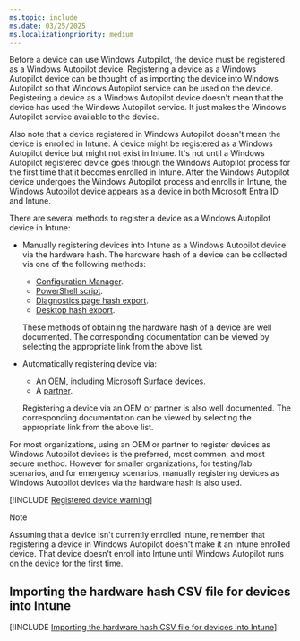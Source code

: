 ```yaml
---
ms.topic: include
ms.date: 03/25/2025
ms.localizationpriority: medium
---
```


<!-- This file is shared by the following articles:

pre-provisioning/azure-ad-join-register-device.md
pre-provisioning/hybrid-azure-ad-join-register-device.md
self-deploying/self-deploying-register-device.md
user-driven/azure-ad-join-register-device.md
user-driven/hybrid-azure-ad-join-register-device.md

Headings are driven by article context. -->

Before a device can use Windows Autopilot, the device must be registered as a Windows Autopilot device. Registering a device as a Windows Autopilot device can be thought of as importing the device into Windows Autopilot so that Windows Autopilot service can be used on the device. Registering a device as a Windows Autopilot device doesn't mean that the device has used the Windows Autopilot service. It just makes the Windows Autopilot service available to the device.

Also note that a device registered in Windows Autopilot doesn't mean the device is enrolled in Intune. A device might be registered as a Windows Autopilot device but might not exist in Intune. It's not until a Windows Autopilot registered device goes through the Windows Autopilot process for the first time that it becomes enrolled in Intune. After the Windows Autopilot device undergoes the Windows Autopilot process and enrolls in Intune, the Windows Autopilot device appears as a device in both Microsoft Entra ID and Intune.

There are several methods to register a device as a Windows Autopilot device in Intune:

- Manually registering devices into Intune as a Windows Autopilot device via the hardware hash. The hardware hash of a device can be collected via one of the following methods:

  - [Configuration Manager](/mem/configmgr/comanage/how-to-prepare-Win10#windows-autopilot).
  - [PowerShell script](../../add-devices.md#powershell).
  - [Diagnostics page hash export](../../add-devices.md#diagnostics-page-hash-export).
  - [Desktop hash export](../../add-devices.md#desktop-hash-export).

  These methods of obtaining the hardware hash of a device are well documented. The corresponding documentation can be viewed by selecting the appropriate link from the above list.

- Automatically registering device via:

  - An [OEM](../../oem-registration.md), including [Microsoft Surface](/surface/surface-autopilot-registration-support) devices.
  - A [partner](../../partner-registration.md).

  Registering a device via an OEM or partner is also well documented. The corresponding documentation can be viewed by selecting the appropriate link from the above list.

For most organizations, using an OEM or partner to register devices as Windows Autopilot devices is the preferred, most common, and most secure method. However for smaller organizations, for testing/lab scenarios, and for emergency scenarios, manually registering devices as Windows Autopilot devices via the hardware hash is also used.

[!INCLUDE [Registered device warning](../../includes/registered-vs-joined.md)]

> [!NOTE]
>
> Assuming that a device isn't currently enrolled Intune, remember that registering a device in Windows Autopilot doesn't make it an Intune enrolled device. That device doesn't enroll into Intune until Windows Autopilot runs on the device for the first time.

## Importing the hardware hash CSV file for devices into Intune

[!INCLUDE [Importing the hardware hash CSV file for devices into Intune](import-hardware-hash.md)]
